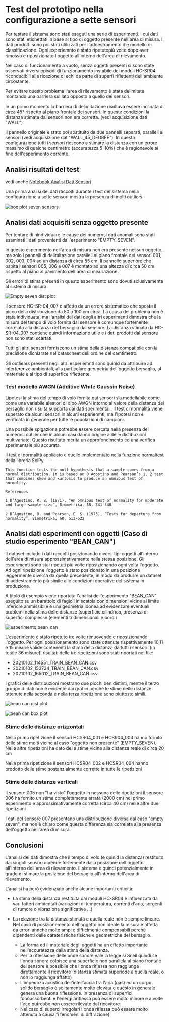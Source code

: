 # Test del prototipo nella configurazione a sette sensori

Per testare il sistema sono stati eseguti una serie di esperimenti. I cui dati sono stati etichettati in base al tipo di oggetto presente nell'area di misura. I dati prodotti sono poi stati utilizzati per l'addestramento dle modello di classificazione. Ogni esperiemnto è stato ripetutopiù volte dopo aver rimosso e riposizionato l'oggetto all'interno dell'area di rilevamento.

Nel caso di funzionamento a vuoto, senza oggetti presenti si sono state osservati diversi episodi di funzionamento instabile dei moduli HC-SR04 riconducibili alla ricezione di echi da parte di superfi riflettenti dell'ambiente circostante.

Per evitare questo problema l'area di rilevamento è stata delimitata montando una barriera sul lato opposto a quello dei sensori.

In un primo momento la barriera di delimitazione risultava essere inclinata di circa 45° rispetto al piano frontale dei sensori. In queste condizioni la distanza stimata dai sensori non era corretta. (vedi acquisizione dati "WALL")

Il pannello originale è stato poi sostituito da due pannelli separati, paralleli ai sensori (vedi acquisizione dat "WALL_45_DEGREE"). In questa configurazione tutti i sensori riescono a stimare la distanza con un errore massimo di qualche centimetro (accuratezza 5-10%) che è ragionevole ai fine dell'esperimento corrente.

## Analisi risultati del test

vedi anche [Notebook Analisi Dati Sensori](../notebooks/analisi_dati_sensori.ipynb)

Una prima analisi dei dati raccolti durante i test del sistema nella configurazione a sette sensori mostra la presenza di molti outliers

![box plot seven sensors](../media/box_plot_seven_sensors.svg)

## Analisi dati  acquisiti senza oggetto presente

Per tentare di nindividuare le cause dei numerosi dati anomali sono stati esaminati i dati provenienti dall'esperimento "EMPTY_SEVEN".

In questo esperimento nell'area di misura non era presente nessun oggetto, ma solo i pannelli di delimitazione paralleli al piano frontale dei sensori 001, 002, 003, 004 ad un distanza di circa 55 cm. Il pannello superiore che ospita i sensori 005, 006 e 007 è montato ad una altezza di circa 50 cm rispetto al piano al pavimento dell'area di misurazione.

Gli errori di stima presenti in questo esperimento sono dovuti sclusivamente al sistema di misura.

![Empty seven dist plot](../media/empty_seven_dist_plot.svg)

Il sensore HC-SR-04_007 è affetto da un errore sistematico che sposta il picco della distribuzione da 50 a 100 cm circa. La causa del problema non è stata individuata, ma l'analisi dei dati degli altri esperimenti dimostra che la misura del tempo di volo fornita dal sensore è comunque fortemente correlata alla distanza del bersaglio dal sensore. La distanza stimata da HC-SR-04_007 contiene quindi informazione utile e i dati prodotti dal sensore non sono stati scartati.

Tutti gli altri sensori forniscono un stima della distanza compatibile con la precisione dichiarate nel datascheet dell'ordine del camtimetro.

Gli outliears presenti negli altri esperiemnti sono quinid da attribuire ad interferenze ambientali, alla particolare geometria dell'oggetto bersaglio, al materiale e al tipo di superfice riflettente.

### Test modello AWGN (Additive White Gaussin Noise)

Lipotesi la stima del tempo di volo fornita dai sensori sia modellabile come come una variabile aleatori di dipo AWGN intorno al valore della distanza del bersaglio non risulta supporta dai dati sperimentali. Il test di normalità viene superato da alcuni sensori in alcuni esperiemnti, ma l'ipotesi non è verificata in generale per tutte le popolazioni di campioni.

 Una possibile spigazione potrebbe essere cercata nella presenza dei numerosi outlier che in alcuni casi danno origine a delle distibuzioni multivariate. Questo risultato merita un approfondimento ed una verifica sperimentale più accurata.

Il test di normalità applicato è quello implementato nella funzione [normaltest](https://docs.scipy.org/doc/scipy/reference/generated/scipy.stats.normaltest.html) della libreria SciPy

    This function tests the null hypothesis that a sample comes from a normal distribution. It is based on D’Agostino and Pearson’s 1, 2 test that combines skew and kurtosis to produce an omnibus test of normality.

    References

    1 D’Agostino, R. B. (1971), “An omnibus test of normality for moderate and large sample size”, Biometrika, 58, 341-348

    2 D’Agostino, R. and Pearson, E. S. (1973), “Tests for departure from normality”, Biometrika, 60, 613-622

## Analisi dati esperimenti con oggetti (Caso di studio esperimento "BEAN_CAN")

Il dataset include i dati raccolti posizionando diversi tipi oggetti all'interno dell'area di misura approssimativamente nella stessa posizione. Gli esperimenti sono stai ripetuti più volte riposizionando ogni volta l'oggetto. Ad ogni ripetizione l'oggetto è stato posizionato in una posizione leggermente diversa da quella precedente, in modo da produrre un dataset di addestramento più simile alle condizioni operative del sistema in produzione.

A titolo di esempio viene riportata l'analisi dell'esperimento "BEAN_CAN" eseguito su un barattolo di fagioli in scatola con dimensioni vicine al limite inferiore ammissibile e una geometria idonea ad evidenzare eventuali problemi nella stima delle distanze (superficie cilindrica, presenza di superfici complesse (elementi tridimensionali e bordi)

![esperimento bean_can](../media/BEAN_CAN.jpg)

L'esperimento è stato ripetuto tre volte rimuovendo e riposizionando l'oggetto. Per ogni posizionamento sono state ottenute rispettivamente 10,11 e 15 misure valide contenenti la stima della distanza da tutti i sensori. (in totale 36 misure)I risultati delle tre ripetizioni sono stati riportati nei file:

- 20210102_114551_TRAIN_BEAN_CAN.csv
- 20210102_153734_TRAIN_BEAN_CAN.csv
- 20210102_165012_TRAIN_BEAN_CAN.csv
  
I grafici delle distribuzioni mostrano due picchi ben distinti, mentre il terzo gruppo di dati non è evidente dai grafici perchè le stime delle distanze ottenute nella seconda e nella terza ripetizione sono piuttosto simili.

![bean can dist plot](../media/bean_can_seven_sensors_dist.svg)

![bean can box plot](../media/bean_can_seven_sensors_boxplot.svg)

### Stime delle distanze orizzontali

Nella prima ripetizione il sensori HCSR04_001 e HCSR04_003 hanno fornito delle stime molti vicine al caso "oggetto non presente" (EMPTY_SEVEN). Nelle altre ripetizioni ha dato delle stime vicine alla distanza reale di circa 20 cm

Nella prima ripetizione il sensori HCSR04_002 e HCSR04_004 hanno prodotto delle stime sostanzialmente corrette in tutte le ripetizioni

### Stime delle distanze verticali

Il sensore 005 non "ha visto" l'oggetto in nessuna delle ripetizioni
il sensore 006 ha fornito un stima completamente errata (2000 cm) nel primo esperimento e approssimativamente corretta (circa 40 cm) nelle altre due ripetizioni

I dati del sensore 007 presentano una distribuzione diversa dal caso "empty seven", ma non è chiaro come questa differenza sia correlata alla presenza dell'oggetto nell'area di misura.

## Conclusioni

L'analisi dei dati dimostra che il tempo di volo (e quinid la distanza) restituito dai singoli sensori dipende fortemente dalla posizione dell'oggetto all'interno dell'area di rilevamento. Il sistema è quindi potenzialmente in grado di stimare la posizione del bersaglio all'interno dell'area di rilevamento.

L'analisi ha però evidenziato anche alcune importanti criticità:

- La stima della distanza restituita dai moduli HC-SR04 è influenzata da vari fattori ambientali (variazioni di temperatura, correnti d'aria, sorgenti di rumore o vibrazione significative ...)

- La relazione tra la distanza stimata e quella reale non è sempre lineare. Nel caso di posizionemento dell'oggetto non ideale la misura è affetta da errori annche molto ampi e difficimente compensabili perchè dipendenti dalle carateristiche fisiche e geometriche del bersaglio.
  - La forma ed il materiale degli oggetti ha un effetto importante nell'accuratezza della stima della distanza.
  - Per la riflessione delle onde sonore vale la legge si Snell quindi se l'onda sonora colpisce una superficie non parallela al piano frontale del sensore è possibile che l'onda riflessa non raggiunga direttamente il ricevitore (distanza stimata superiode a quella reale, o non lo raggiunga affatto)
  - L'impednza acustica dell'interfaccia tra l'aria (gas) ed un corpo solido bersaglio è solitamente molto elevata e questo in generale genera una buona riflessione. In presenza di superfici  fonoassorbenti e l'energi ariflessa può essere molto minore e a volte l'eco putrebbe non essere rilevato dal ricevitore
  - Nel caso di superci irregolari l'onda riflessa può essere molto attenuta a causa fi fenomeni di diffrazione)
